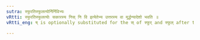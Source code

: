 ```yaml
---
sutra: स्फुरतिस्फुलत्योर्निर्निविभ्यः
vRtti: स्फुरतिस्फुलत्योः सकारस्य निस् नि वि इत्येतेभ्य उत्तरस्य वा मूर्द्धन्यादेशो भवति ॥
vRtti_eng: ष् is optionally substituted for the स् of स्फुर् and स्फुल् after the prepositions निस्, नि, and वि ॥

---
```

